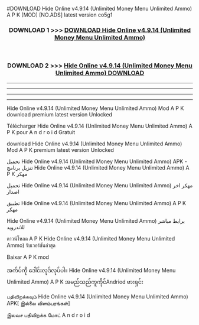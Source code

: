 #DOWNLOAD Hide Online  v4.9.14 (Unlimited Money Menu Unlimited Ammo) A P K [MOD] [NO.ADS] latest version co5g1



<div align="center">

<h3>DOWNLOAD 1 >>> <a href="https://teeasianyam.web.app?sq=Hide Online  v4.9.14 (Unlimited Money Menu Unlimited Ammo)">DOWNLOAD Hide Online  v4.9.14 (Unlimited Money Menu Unlimited Ammo) </a></h3><br>

<h3>DOWNLOAD 2 >>> <a href="https://teeasianyam.web.app?sq=Hide Online  v4.9.14 (Unlimited Money Menu Unlimited Ammo) ">Hide Online  v4.9.14 (Unlimited Money Menu Unlimited Ammo)  DOWNLOAD </a></h3>

</div>


----------------------------------------------------------

----------------------------------------------------------

----------------------------------------------------------

----------------------------------------------------------


Hide Online  v4.9.14 (Unlimited Money Menu Unlimited Ammo)  Mod A P K download premium latest version Unlocked

Télécharger Hide Online  v4.9.14 (Unlimited Money Menu Unlimited Ammo)  A P K pour A n d r o i d Gratuit

download Hide Online  v4.9.14 (Unlimited Money Menu Unlimited Ammo)  Mod A P K premium latest version Unlocked

تحميل Hide Online  v4.9.14 (Unlimited Money Menu Unlimited Ammo)  APK - تنزيل برنامج Hide Online  v4.9.14 (Unlimited Money Menu Unlimited Ammo)  A P K مهكر

تحميل Hide Online  v4.9.14 (Unlimited Money Menu Unlimited Ammo)  مهكر اخر اصدار

تطبيق Hide Online  v4.9.14 (Unlimited Money Menu Unlimited Ammo)  A P K مهكر

Hide Online  v4.9.14 (Unlimited Money Menu Unlimited Ammo)  برابط مباشر للاندرويد

ดาวน์โหลด A P K Hide Online  v4.9.14 (Unlimited Money Menu Unlimited Ammo)  รับเวอร์ชันล่าสุด

Baixar A P K mod

အက်ပ်ကို ဒေါင်းလုဒ်လုပ်ပါ။ Hide Online  v4.9.14 (Unlimited Money Menu Unlimited Ammo)  A P K အမည်သည်ကူကိုင်Andriod ဗားရှင်း

பதிவிறக்கவும் Hide Online  v4.9.14 (Unlimited Money Menu Unlimited Ammo)  APK[ இல்லை விளம்பரங்கள்] 
 
இலவச பதிவிறக்க மோட் A n d r o i d



